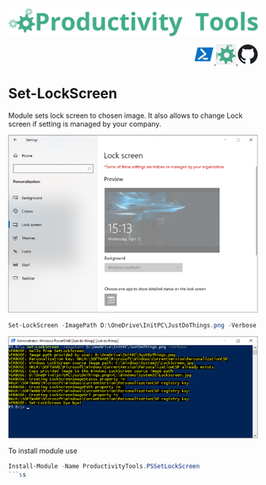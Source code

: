 [![GitHub](Images/LogoTitle.png)](https://github.com/pwujczyk/ProductivityTools.PSGetOneDriveDirectory/)

 
 <p align="right" width="20px">
    <a href="https://www.powershellgallery.com/packages/ProductivityTools.PSSQLCommands/">
        <img src="Images/Powershell40px.png" />
    </a>
    <a href="http://www.productivitytools.tech/sql-commands/">
        <img src="Images/ProductivityTools_green_40px_4.png" />
    <a>
         <a href="https://github.com/pwujczyk/ProductivityTools.PSSetLockScreen">
        <img src="Images/Github40px.png" />
    </a>
</p>


# Set-LockScreen


Module sets lock screen to chosen image. It also allows to change Lock screen if setting is managed by your company.

![Lock screen](Images/LockScreen.png)

```powershell
Set-LockScreen -ImagePath D:\OneDrive\InitPC\JustDoThings.png -Verbose
```
![Lock screen](Images/Powershell.png)

To install module use 

```powershell
Install-Module -Name ProductivityTools.PSSetLockScreen
```ss